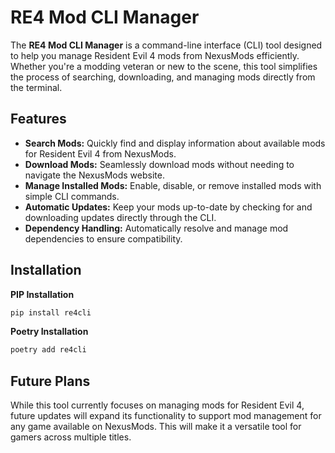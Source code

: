 # RE4 Mod CLI Manager

The **RE4 Mod CLI Manager** is a command-line interface (CLI) tool designed to help you manage Resident Evil 4 mods from NexusMods efficiently. Whether you're a modding veteran or new to the scene, this tool simplifies the process of searching, downloading, and managing mods directly from the terminal.

## Features

- **Search Mods:** Quickly find and display information about available mods for Resident Evil 4 from NexusMods.
- **Download Mods:** Seamlessly download mods without needing to navigate the NexusMods website.
- **Manage Installed Mods:** Enable, disable, or remove installed mods with simple CLI commands.
- **Automatic Updates:** Keep your mods up-to-date by checking for and downloading updates directly through the CLI.
- **Dependency Handling:** Automatically resolve and manage mod dependencies to ensure compatibility.

## Installation

**PIP Installation**
```bash
pip install re4cli
```

**Poetry Installation**
```bash
poetry add re4cli
```

## Future Plans
While this tool currently focuses on managing mods for Resident Evil 4, future updates will expand its functionality to support mod management for any game available on NexusMods. This will make it a versatile tool for gamers across multiple titles.
